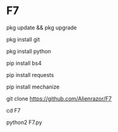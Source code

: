 # F7

pkg update && pkg upgrade

pkg install git

pkg install python

pip install bs4

pip install requests

pip install mechanize

git clone https://github.com/Alienrazor/F7

cd F7

python2 F7.py
